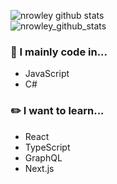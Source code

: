 ![nrowley github stats](https://github-readme-stats.vercel.app/api?username=nrowley&show_icons=true) <br>
![nrowley_github_stats](https://github-readme-stats.vercel.app/api/top-langs/?username=nrowley&layout=compact&hide=php)

### 💭 I mainly code in...
- JavaScript
- C#

### ✏️ I want to learn...
- React
- TypeScript
- GraphQL
- Next.js
